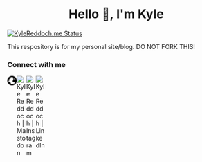 # <div align="center" style="border:none;">Hello 👋, I'm Kyle</div>

[![KyleReddoch.me Status](https://img.shields.io/website?label=kylereddoch.me&style=for-the-badge&url=https%3A%2F%2Fkylereddoch.me)][website]

This respository is for my personal site/blog. DO NOT FORK THIS!

### Connect with me

[<img align="left" alt="KyleReddoch.me" width="22px" src="https://raw.githubusercontent.com/iconic/open-iconic/master/svg/globe.svg" />][website]
[<img align="left" alt="Kyle Reddoch | Mastodon" width="22px" src="https://cdn.jsdelivr.net/npm/simple-icons@v14/icons/mastodon.svg" />][mastodon]
[<img align="left" alt="Kyle Reddoch | Instagram" width="22px" src="https://cdn.jsdelivr.net/npm/simple-icons@v14/icons/pixelfed.svg" />][pixelfed]
[<img align="left" alt="Kyle Reddoch | LinkedIn" width="22px" src="https://cdn.jsdelivr.net/npm/simple-icons@v5/icons/linkedin.svg" />][linkedin]

[website]: https://profile.kylereddoch.me
[mastodon]: https://infosec.exchange/beardedtechguy
[pixelfed]: https://pixtagram.social/beardedtechguy
[linkedin]: https://linkedin.com/in/kylereddoch
